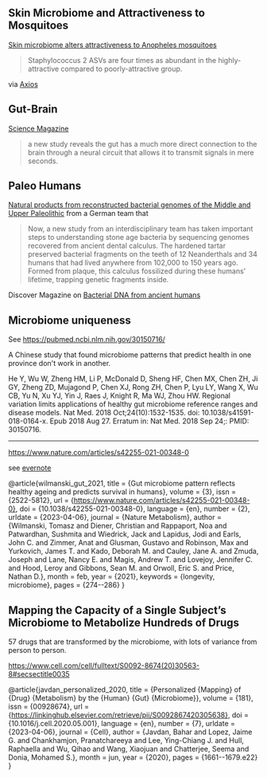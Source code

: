 

## Skin Microbiome and Attractiveness to Mosquitoes

[Skin microbiome alters attractiveness to Anopheles mosquitoes](https://bmcmicrobiol.biomedcentral.com/articles/10.1186/s12866-022-02502-4)
> Staphylococcus 2 ASVs are four times as abundant in the highly-attractive compared to poorly-attractive group. 

via [Axios](https://www.axios.com/2023/06/04/why-mosquitoes-bite-blood?utm_source=join1440&utm_medium=email&utm_placement=newsletter)



## Gut-Brain

[Science Magazine](https://www.science.org/content/article/your-gut-directly-connected-your-brain-newly-discovered-neuron-circuit)

> a new study reveals the gut has a much more direct connection to the brain through a neural circuit that allows it to transmit signals in mere seconds.


## Paleo Humans

[Natural products from reconstructed bacterial genomes of the Middle and Upper Paleolithic](https://www.science.org/doi/10.1126/science.adf5300)  from a German team that 
> Now, a new study from an interdisciplinary team has taken important steps to understanding stone age bacteria by sequencing genomes recovered from ancient dental calculus. The hardened tartar preserved bacterial fragments on the teeth of 12 Neanderthals and 34 humans that had lived anywhere from 102,000 to 150 years ago. Formed from plaque, this calculus fossilized during these humans’ lifetime, trapping genetic fragments inside.



Discover Magazine on [Bacterial DNA from ancient humans](https://www.discovermagazine.com/the-sciences/what-were-stone-age-bacteria-like-we-now-have-the-first-clues?utm_source=join1440&utm_medium=email&utm_placement=newsletter)



## Microbiome uniqueness

See 
https://pubmed.ncbi.nlm.nih.gov/30150716/

A Chinese study that found microbiome patterns that predict health in one province don't work in another.

He Y, Wu W, Zheng HM, Li P, McDonald D, Sheng HF, Chen MX, Chen ZH, Ji GY, Zheng ZD, Mujagond P, Chen XJ, Rong ZH, Chen P, Lyu LY, Wang X, Wu CB, Yu N, Xu YJ, Yin J, Raes J, Knight R, Ma WJ, Zhou HW. Regional variation limits applications of healthy gut microbiome reference ranges and disease models. Nat Med. 2018 Oct;24(10):1532-1535. doi: 10.1038/s41591-018-0164-x. Epub 2018 Aug 27. Erratum in: Nat Med. 2018 Sep 24;: PMID: 30150716.

***


https://www.nature.com/articles/s42255-021-00348-0

see [evernote](https://www.evernote.com/shard/s7/nl/748304/abae11d4-6790-43ab-9776-faf611a24f04?title=ISB:%20Gut%20Microbiome%20Pattern%20Reflects%20Healthy%20Aging%20and%20Predicts%20Extended%20Survival%20in%20Humans)


@article{wilmanski_gut_2021,
	title = {Gut microbiome pattern reflects healthy ageing and predicts survival in humans},
	volume = {3},
	issn = {2522-5812},
	url = {https://www.nature.com/articles/s42255-021-00348-0},
	doi = {10.1038/s42255-021-00348-0},
	language = {en},
	number = {2},
	urldate = {2023-04-06},
	journal = {Nature Metabolism},
	author = {Wilmanski, Tomasz and Diener, Christian and Rappaport, Noa and Patwardhan, Sushmita and Wiedrick, Jack and Lapidus, Jodi and Earls, John C. and Zimmer, Anat and Glusman, Gustavo and Robinson, Max and Yurkovich, James T. and Kado, Deborah M. and Cauley, Jane A. and Zmuda, Joseph and Lane, Nancy E. and Magis, Andrew T. and Lovejoy, Jennifer C. and Hood, Leroy and Gibbons, Sean M. and Orwoll, Eric S. and Price, Nathan D.},
	month = feb,
	year = {2021},
	keywords = {longevity, microbiome},
	pages = {274--286}
}


## Mapping the Capacity of a Single Subject’s Microbiome to Metabolize Hundreds of Drugs


57 drugs that are transformed by the microbiome, with lots of variance from person to person.

https://www.cell.com/cell/fulltext/S0092-8674(20)30563-8#secsectitle0035




@article{javdan_personalized_2020,
	title = {Personalized {Mapping} of {Drug} {Metabolism} by the {Human} {Gut} {Microbiome}},
	volume = {181},
	issn = {00928674},
	url = {https://linkinghub.elsevier.com/retrieve/pii/S0092867420305638},
	doi = {10.1016/j.cell.2020.05.001},
	language = {en},
	number = {7},
	urldate = {2023-04-06},
	journal = {Cell},
	author = {Javdan, Bahar and Lopez, Jaime G. and Chankhamjon, Pranatchareeya and Lee, Ying-Chiang J. and Hull, Raphaella and Wu, Qihao and Wang, Xiaojuan and Chatterjee, Seema and Donia, Mohamed S.},
	month = jun,
	year = {2020},
	pages = {1661--1679.e22}
}


